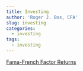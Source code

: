 ```yaml
---
title: Investing
author: 'Roger J. Bos, CFA'
slug: investing
categories:
  - investing
tags:
  - investing
---
```


[Fama-French Factor Returns](https://www.rogerjbos.com/FF5_decile.html)
